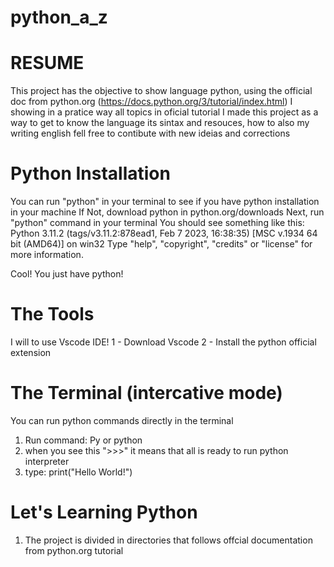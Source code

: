 # python_a_z

# RESUME
This project has the objective to show language python, using the official doc from python.org (https://docs.python.org/3/tutorial/index.html)
I showing in a pratice way all topics in oficial tutorial
I made this project as a way to get to know the language its sintax and resouces, how to also my writing english
fell free to contibute with new ideias and corrections

# Python Installation

You can run "python" in your terminal to see if you have python installation in your machine
If Not, download python in python.org/downloads
Next, run "python" command in your terminal
You should see something like this:
Python 3.11.2 (tags/v3.11.2:878ead1, Feb  7 2023, 16:38:35) [MSC v.1934 64 bit (AMD64)] on win32
Type "help", "copyright", "credits" or "license" for more information.

Cool! You just have python!

# The Tools
I will to use Vscode IDE!
1 - Download Vscode
2 - Install the python official extension

# The Terminal (intercative mode)
You can run python commands directly in the terminal
1. Run command: Py or python
2. when you see this ">>>" it means that all is ready to run python interpreter
3. type: print("Hello World!")

# Let's Learning Python
1. The project is divided in directories that follows offcial documentation from python.org tutorial
